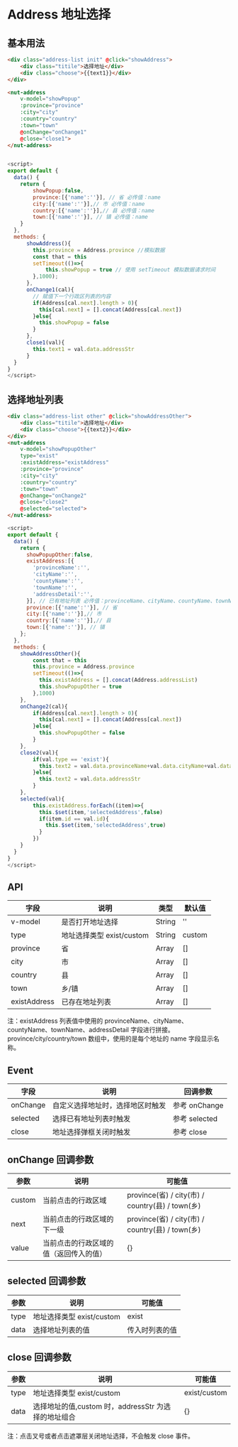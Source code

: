 # Address 地址选择

## 基本用法

```html
<div class="address-list init" @click="showAddress">
    <div class="titile">选择地址</div>
    <div class="choose">{{text1}}</div>
</div>

<nut-address 
    v-model="showPopup" 
    :province="province" 
    :city="city" 
    :country="country" 
    :town="town" 
    @onChange="onChange1" 
    @close="close1">
</nut-address>
```
```javascript

<script>
export default {
  data() {
    return {
        showPopup:false,
        province:[{'name':''}], // 省 必传值：name
        city:[{'name':''}],// 市 必传值：name
        country:[{'name':''}],// 县 必传值：name
        town:[{'name':''}], // 镇 必传值：name
    }
  },
  methods: {
      showAddress(){
        this.province = Address.province //模拟数据
        const that = this
        setTimeout(()=>{ 
            this.showPopup = true // 使用 setTimeout 模拟数据请求时间
        },1000);
      },
      onChange1(cal){
        // 赋值下一个行政区列表的内容
        if(Address[cal.next].length > 0){
          this[cal.next] = [].concat(Address[cal.next])
        }else{
          this.showPopup = false
        } 
      },
      close1(val){
        this.text1 = val.data.addressStr 
      }
  }
}
</script>

```


## 选择地址列表

```html
<div class="address-list other" @click="showAddressOther">
    <div class="titile">选择地址</div>
    <div class="choose">{{text2}}</div>
</div>
<nut-address 
    v-model="showPopupOther" 
    type="exist" 
    :existAddress="existAddress" 
    :province="province" 
    :city="city" 
    :country="country" 
    :town="town" 
    @onChange="onChange2" 
    @close="close2" 
    @selected="selected">
</nut-address>


```
```javascript
<script>
export default {
  data() {
    return {
      showPopupOther:false,
      existAddress:[{
        'provinceName':'',
        'cityName':'',
        'countyName':'',
        'townName':'',
        'addressDetail':'',
      }], // 已有地址列表 必传值：provinceName、cityName、countyName、townName、addressDetail 
      province:[{'name':''}], // 省
      city:[{'name':''}],// 市
      country:[{'name':''}],// 县
      town:[{'name':''}], // 镇
    };
  },
  methods: {
    showAddressOther(){
        const that = this
        this.province = Address.province
        setTimeout(()=>{
          this.existAddress = [].concat(Address.addressList)
          this.showPopupOther = true
        },1000)
    },
    onChange2(cal){
        if(Address[cal.next].length > 0){
          this[cal.next] = [].concat(Address[cal.next])
        }else{
          this.showPopupOther = false
        }
    },
    close2(val){
        if(val.type == 'exist'){
          this.text2 = val.data.provinceName+val.data.cityName+val.data.countyName+val.data.townName+val.data.addressDetail
        }else{
          this.text2 = val.data.addressStr
        }
    },
    selected(val){
        this.existAddress.forEach((item)=>{
          this.$set(item,'selectedAddress',false)
          if(item.id == val.id){
            this.$set(item,'selectedAddress',true)
          }
        })
    }
  }
}
</script>
```


## API
| 字段 | 说明 | 类型 | 默认值
|----- | ----- | ----- | ----- 
| v-model | 是否打开地址选择 | String | ''
| type | 地址选择类型 exist/custom | String | custom
| province | 省 | Array | []
| city | 市 | Array | []
| country | 县 | Array | []
| town | 乡/镇 | Array | []
| existAddress | 已存在地址列表 | Array | []

注：existAddress 列表值中使用的 provinceName、cityName、countyName、townName、addressDetail 字段进行拼接。province/city/country/town 数组中，使用的是每个地址的 name 字段显示名称。

## Event
| 字段 | 说明 | 回调参数 
|----- | ----- | ----- 
| onChange | 自定义选择地址时，选择地区时触发 |  参考 onChange
| selected | 选择已有地址列表时触发 | 参考 selected
| close | 地址选择弹框关闭时触发 | 参考 close

## onChange 回调参数
| 参数 | 说明 | 可能值 
|----- | ----- | ----- 
| custom | 当前点击的行政区域  |  province(省) / city(市) / country(县) / town(乡)
| next | 当前点击的行政区域的下一级 | province(省) / city(市) / country(县) / town(乡)
| value | 当前点击的行政区域的值（返回传入的值） | {}

## selected 回调参数
| 参数 | 说明 | 可能值 
|----- | ----- | ----- 
| type | 地址选择类型 exist/custom  |  exist
| data | 选择地址列表的值 | 传入时列表的值

## close 回调参数
| 参数 | 说明 | 可能值 
|----- | ----- | ----- 
| type | 地址选择类型 exist/custom  |  exist/custom
| data | 选择地址的值,custom 时，addressStr 为选择的地址组合 | {} 

注：点击叉号或者点击遮罩层关闭地址选择，不会触发 close 事件。